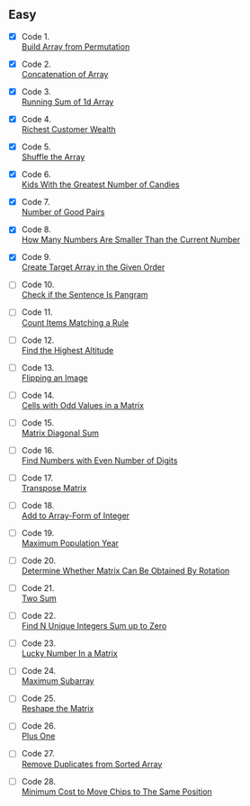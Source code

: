 ## Easy

- [x] Code 1.  
[Build Array from Permutation](https://leetcode.com/problems/build-array-from-permutation/)

- [x] Code 2.  
[Concatenation of Array](https://leetcode.com/problems/concatenation-of-array/)

- [x] Code 3.  
[Running Sum of 1d Array](https://leetcode.com/problems/running-sum-of-1d-array/)

- [x] Code 4.  
[Richest Customer Wealth](https://leetcode.com/problems/richest-customer-wealth/)

- [x] Code 5.  
[Shuffle the Array](https://leetcode.com/problems/shuffle-the-array/)

- [x] Code 6.  
[Kids With the Greatest Number of Candies](https://leetcode.com/problems/kids-with-the-greatest-number-of-candies/)

- [x] Code 7.  
[Number of Good Pairs](https://leetcode.com/problems/number-of-good-pairs/)

- [x] Code 8.  
[How Many Numbers Are Smaller Than the Current Number](https://leetcode.com/problems/how-many-numbers-are-smaller-than-the-current-number/)

- [x] Code 9.  
[Create Target Array in the Given Order](https://leetcode.com/problems/create-target-array-in-the-given-order/)

- [ ] Code 10.  
[Check if the Sentence Is Pangram](https://leetcode.com/problems/check-if-the-sentence-is-pangram/)

- [ ] Code 11.  
[Count Items Matching a Rule](https://leetcode.com/problems/count-items-matching-a-rule/)

- [ ] Code 12.  
[Find the Highest Altitude](https://leetcode.com/problems/find-the-highest-altitude/)

- [ ] Code 13.  
[Flipping an Image](https://leetcode.com/problems/flipping-an-image/)

- [ ] Code 14.  
[Cells with Odd Values in a Matrix](https://leetcode.com/problems/cells-with-odd-values-in-a-matrix/)

- [ ] Code 15.  
[Matrix Diagonal Sum](https://leetcode.com/problems/matrix-diagonal-sum/)

- [ ] Code 16.  
[Find Numbers with Even Number of Digits](https://leetcode.com/problems/find-numbers-with-even-number-of-digits/)

- [ ] Code 17.  
[Transpose Matrix](https://leetcode.com/problems/transpose-matrix/)

- [ ] Code 18.  
[Add to Array-Form of Integer](https://leetcode.com/problems/add-to-array-form-of-integer/)

- [ ] Code 19.  
[Maximum Population Year](https://leetcode.com/problems/maximum-population-year/)

- [ ] Code 20.  
[Determine Whether Matrix Can Be Obtained By Rotation](https://leetcode.com/problems/determine-whether-matrix-can-be-obtained-by-rotation/)

- [ ] Code 21.  
[Two Sum](https://leetcode.com/problems/two-sum/)

- [ ] Code 22.  
[Find N Unique Integers Sum up to Zero](https://leetcode.com/problems/find-n-unique-integers-sum-up-to-zero/)

- [ ] Code 23.  
[Lucky Number In a Matrix](https://leetcode.com/problems/lucky-numbers-in-a-matrix/)

- [ ] Code 24.  
[Maximum Subarray](https://leetcode.com/problems/maximum-subarray/)

- [ ] Code 25.  
[Reshape the Matrix](https://leetcode.com/problems/reshape-the-matrix/)

- [ ] Code 26.  
[Plus One](https://leetcode.com/problems/plus-one/)

- [ ] Code 27.  
[Remove Duplicates from Sorted Array](https://leetcode.com/problems/remove-duplicates-from-sorted-array/)

- [ ] Code 28.  
[Minimum Cost to Move Chips to The Same Position](https://leetcode.com/problems/minimum-cost-to-move-chips-to-the-same-position/)

